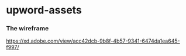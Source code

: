 # upword-assets

### The wireframe
https://xd.adobe.com/view/acc42dcb-9b8f-4b57-9341-6474da1ea645-f997/


